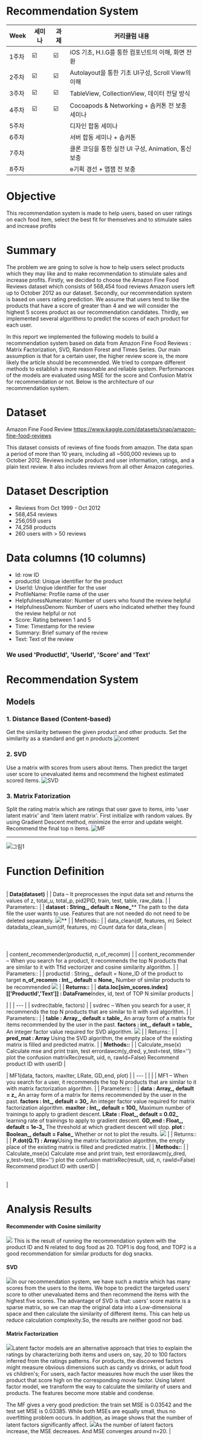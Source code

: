 # Recommendation System

| Week | 세미나 | 과제 |커리큘럼 내용 |
| ------ | -- | -- |----------- |
| 1주차 | ☑️ | ☑️ | iOS 기초, H.I.G를 통한 컴포넌트의 이해, 화면 전환 |
| 2주차 | ☑️ | ☑️ | Autolayout을 통한 기초 UI구성, Scroll View의 이해 |
| 3주차 | ☑️ | ☑️ | TableView, CollectionView, 데이터 전달 방식 |
| 4주차 | ☑️ | ☑️ | Cocoapods & Networking + 솝커톤 전 보충 세미나 |
| 5주차 |  |  |디자인 합동 세미나 |
| 6주차 |  |  |서버 합동 세미나 + 솝커톤  |
| 7주차 |  |  |클론 코딩을 통한 실전 UI 구성, Animation, 통신 보충  |
| 8주차 |  |  |e기획 경선 + 앱잼 전 보충

# Objective

This recommendation system is made to help users, based on user ratings on each food item, select the best fit for themselves and to stimulate sales and increase profits

# Summary

The problem we are going to solve is how to help users select products which they may like and to make recommendation to stimulate sales and increase profits. Firstly, we decided to choose the Amazon Fine Food Reviews dataset which consists of 568,454 food reviews Amazon users left up to October 2012 as our dataset. Secondly, our recommendation system is based on users rating prediction. We assume that users tend to like the products that have a score of greater than 4 and we will consider the highest 5 scores product as our recommendation candidates. Thirdly, we implemented several algorithms to predict the scores of each product for each user.

In this report we implemented the following models to build a recommendation system based on data from Amazon Fine Food Reviews : Matrix Factorization, SVD, Random Forest and Times Series. Our main assumption is that for a certain user, the higher review score is, the more likely the article should be recommended. We tried to compare different methods to establish a more reasonable and reliable system. Performances of the models are evaluated using MSE for the score and Confusion Matrix for recommendation or not. Below is the architecture of our recommendation system.

# Dataset

Amazon Fine Food Review
https://www.kaggle.com/datasets/snap/amazon-fine-food-reviews

This dataset consists of reviews of fine foods from amazon. The data span a period of more than 10 years, including all ~500,000 reviews up to October 2012. Reviews include product and user information, ratings, and a plain text review. It also includes reviews from all other Amazon categories.

# Dataset Description

- Reviews from Oct 1999 - Oct 2012
- 568,454 reviews
- 256,059 users
- 74,258 products
- 260 users with > 50 reviews


# Data columns (10 columns)

- Id: row ID
- productId: Unique identifier for the product
- UserId: Unqiue identifier for the user
- ProfileName: Profile name of the user
- HelpfulnessNumerator: Number of users who found the review helpful
- HelpfulnessDenom: Number of users who indicated whether they found the review helpful or not
- Score: Rating between 1 and 5
- Time: Timestamp for the review
- Summary: Brief sumary of the review
- Text: Text of the review


### We used 'ProductId', 'UserId', 'Score' and 'Text'


# Recommendation System

## Models

### 1. Distance Based (Content-based)

Get the similarity between the given product and other products. Set the similarity as a standard and get n products
![content](https://user-images.githubusercontent.com/87661298/204401976-cd62a800-065e-48cb-9dcc-f644901e60b3.png)


### 2. SVD

Use a matrix with scores from users about items. Then predict the target user score to unevaluated items and recommend the highest estimated scored items.
![SVD](https://user-images.githubusercontent.com/87661298/204401403-8f5731c6-a28d-43ea-a5c1-e3aeab5ec86e.png)


### 3. Matrix Fatorization

Split the rating matrix which are ratings that user gave to items, into 'user latent matrix' and 'item latent matrix'. First initialize with random values. By using Gradient Descent method, minimize the error and update weight. Recommend the final top n items.
![MF](https://user-images.githubusercontent.com/87661298/204401425-e7b4f591-ab3a-4338-bb0d-9f6dd6a3e8b7.png)
***
![그림1](https://user-images.githubusercontent.com/87661298/204401649-f6d29064-128e-4d75-9d81-b7887b1a3e94.png)

# Function Definition

| |
| --- |
|
**Data(dataset)**
 |
| Data – It preprocesses the input data set and returns the values of z, total\_u, total\_p, pid2PID, train, test, table, raw\_data. |
| Parameters:: |
| **dataset : String_, default = None_**** The path to the data file the user wants to use. Features that are not needed do not need to be deleted separately. ![](RackMultipart20221203-1-vhq3rt_html_4211d3a63e2d7c66.png)** |
| Methods:: |
| data\_clean(df, features, m) Select datadata\_clean\_sum(df, features, m) Count data for data\_clean |


#

| |
| --- |
|
content\_recommender(productid, n\_of\_recomm)
 |
|
content\_recommender – When you search for a product, it recommends the top N products that are similar to it with Tfid vectorizer and cosine similarity algorithm.
 |
| Parameters:: |
| productid : String_, default = None_ID of the product to target
**n\_of\_recomm : Int_, default = None_** Number of similar products to be recommended ![](RackMultipart20221203-1-vhq3rt_html_8823e05746748c48.png)
 |
| **Returns::** |
| **data.loc[sim\_scores.index][['ProductId','Text']] : DataFrame**Index, id, text of TOP N similar products |


|
 |
| --- |
|
svdrec(table, factors)
 |
|
svdrec – When you search for a user, it recommends the top N products that are similar to it with svd algorithm.
 |
| Parameters:: |
|
**table : Array_, default = table_** An array form of a matrix for items recommended by the user in the past. **factors : int_, default = table_** An integer factor value required for SVD algorithm. ![](RackMultipart20221203-1-vhq3rt_html_337745938fba90ae.png)
 |
| Returns:: |
| **pred\_mat : Array** Using the SVD algorithm, the empty place of the existing matrix is filled and predicted matrix. |
| **Methods::** |
| Calculate\_mse(x) Calculate mse and print train, test errordawcm(y\_dred, y\_test=test, title='') plot the confusion matrixRec(result, uid, n, rawId=False) Recommend product ID with userID |







|
MF1(data, factors, maxIter, LRate, GD\_end, plot)
 |
| --- |
|
 |
|
MF1 – When you search for a user, it recommends the top N products that are similar to it with matrix factorization algorithm.
 |
| Parameters:: |
| **data : Array_, default = z_** An array form of a matrix for items recommended by the user in the past. **factors : Int_, default = 30_** An integer factor value required for matrix factorization algorithm. **maxIter : Int_, default = 100_** Maximum number of trainings to apply to gradient descent. **LRate : Float_, default = 0.02_** learning rate of trainings to apply to gradient descent. **GD\_end : Float_, default = 1e-3_** The threshold at which gradient descent will stop. **plot : Boolean_, default = False_** Whether or not to plot the results. ![](RackMultipart20221203-1-vhq3rt_html_186d848740a29718.png) |
| Returns:: |
| **P.dot(Q.T) : Array**Using the matrix factorization algorithm, the empty place of the existing matrix is filled and predicted matrix. |
| **Methods::** |
| Calculate\_mse(x) Calculate mse and print train, test errordawcm(y\_dred, y\_test=test, title='') plot the confusion matrixRec(result, uid, n, rawId=False) Recommend product ID with userID |





| |
| --- |
|

# **Analysis Results**


#### **Recommender with Cosine similarity**
 ![](RackMultipart20221203-1-vhq3rt_html_a76e368b3f92ab80.png)
This is the result of running the recommendation system with the product ID and N related to dog food as 20. TOP1 is dog food, and TOP2 is a good recommendation for similar products for dog snacks.









#### **SVD**
![](RackMultipart20221203-1-vhq3rt_html_c9a52ae395ab2164.png)In our recommendation system, we have such a matrix which has many scores from the users to the items. We hope to predict the targeted users' score to other unevaluated items and then recommend the items with the highest five scores. The advantage of SVD is that: users' score matrix is a sparse matrix, so we can map the original data into a Low-dimensional space and then calculate the similarity of different items. This can help us reduce calculation complexity.So, the results are neither good nor bad.


#### **Matrix Factorization**
 ![](RackMultipart20221203-1-vhq3rt_html_d32bc90bc26362ef.png)Latent factor models are an alternative approach that tries to explain the ratings by characterizing both items and users on, say, 20 to 100 factors inferred from the ratings patterns. For products, the discovered factors might measure obvious dimensions such as candy vs drinks, or adult food vs children's; For users, each factor measures how much the user likes the product that score high on the corresponding movie factor. Using latent factor model, we transform the way to calculate the similarity of users and products. The features become more stable and condense.

The MF gives a very good prediction: the train set MSE is 0.03542 and the test set MSE is 0.03385. While both MSEs are equally small, thus no overfitting problem occurs. In addition, as image shows that the number of latent factors significantly affect.
![](RackMultipart20221203-1-vhq3rt_html_7d076ef594028c2f.png)As the number of latent factors increase, the MSE decreases. And MSE converges around n=20. |
